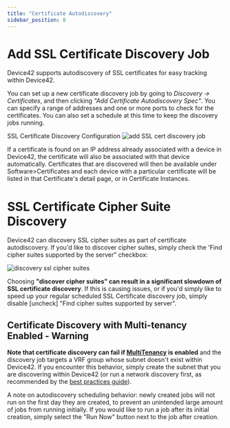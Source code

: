 ```yaml
---
title: "Certificate Autodiscovery"
sidebar_position: 8
---
```


# Add SSL Certificate Discovery Job

Device42 supports autodiscovery of SSL certificates for easy tracking within Device42.

You can set up a new certificate discovery job by going to _Discovery → Certificates_, and then clicking _"Add Certificate Autodiscovery Spec"_. You can specify a range of addresses and one or more ports to check for the certificates. You can also set a schedule at this time to keep the discovery jobs running.

SSL Certificate Discovery Configuration ![add SSL cert discovery job](/assets/images/add_ssl_cert_autodiscovery.png)

If a certificate is found on an IP address already associated with a device in Device42, the certificate will also be associated with that device automatically. Certificates that are discovered will then be available under Software>Certificates and each device with a particular certificate will be listed in that Certificate's detail page, or in Certificate Instances.

# SSL Certificate Cipher Suite Discovery

Device42 can discovery SSL cipher suites as part of certificate autodiscovery. If you'd like to discover cipher suites, simply check the 'Find cipher suites supported by the server" checkbox:

![discovery ssl cipher suites](/assets/images/cipher_suite_discovery_SSL_certificates.png)

Choosing **"discover cipher suites" can result in a significant slowdown of SSL certificate discovery**. If this is causing issues, or if you'd simply like to speed up your regular scheduled SSL Certificate discovery job, simply disable \[uncheck\] "Find cipher suites supported by server".

## Certificate Discovery with Multi-tenancy Enabled - Warning

**Note that certificate discovery can fail if [MultiTenancy](/multitenancy-overview/) is enabled** and the discovery job targets a VRF group whose subnet doesn't exist within Device42. If you encounter this behavior, simply create the subnet that you are discovering within Device42 (or run a network discovery first, as recommended by the [best practices guide](/auto-discovery/autodisc-best-practices/)).

A note on autodiscovery scheduling behavior: newly created jobs will not run on the first day they are created, to prevent an unintended large amount of jobs from running initially. If you would like to run a job after its initial creation, simply select the "Run Now" button next to the job after creation.
